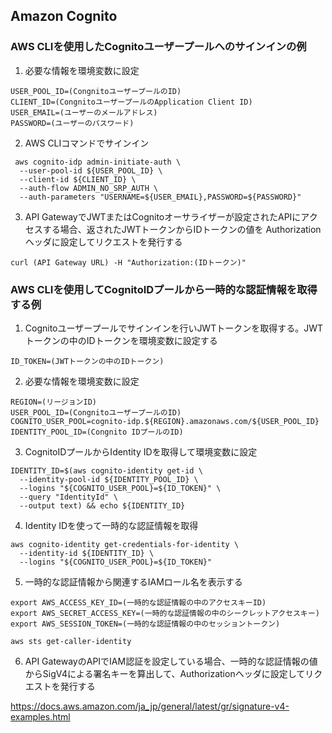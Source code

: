 ## Amazon Cognito
### AWS CLIを使用したCognitoユーザープールへのサインインの例

1. 必要な情報を環境変数に設定

```
USER_POOL_ID=(CongnitoユーザープールのID)
CLIENT_ID=(CongnitoユーザープールのApplication Client ID)
USER_EMAIL=(ユーザーのメールアドレス)
PASSWORD=(ユーザーのパスワード)
```

2. AWS CLIコマンドでサインイン

```
 aws cognito-idp admin-initiate-auth \
  --user-pool-id ${USER_POOL_ID} \
  --client-id ${CLIENT_ID} \
  --auth-flow ADMIN_NO_SRP_AUTH \
  --auth-parameters "USERNAME=${USER_EMAIL},PASSWORD=${PASSWORD}"
```

3. API GatewayでJWTまたはCognitoオーサライザーが設定されたAPIにアクセスする場合、返されたJWTトークンからIDトークンの値を Authorizationヘッダに設定してリクエストを発行する

```
curl (API Gateway URL) -H "Authorization:(IDトークン)"
```


### AWS CLIを使用してCognitoIDプールから一時的な認証情報を取得する例

1. Cognitoユーザープールでサインインを行いJWTトークンを取得する。JWTトークンの中のIDトークンを環境変数に設定する

```
ID_TOKEN=(JWTトークンの中のIDトークン)
```

2. 必要な情報を環境変数に設定

```
REGION=(リージョンID)
USER_POOL_ID=(CongnitoユーザープールのID)
COGNITO_USER_POOL=cognito-idp.${REGION}.amazonaws.com/${USER_POOL_ID}
IDENTITY_POOL_ID=(Congnito IDプールのID)
```

3. CognitoIDプールからIdentity IDを取得して環境変数に設定

```
IDENTITY_ID=$(aws cognito-identity get-id \
  --identity-pool-id ${IDENTITY_POOL_ID} \
  --logins "${COGNITO_USER_POOL}=${ID_TOKEN}" \
  --query "IdentityId" \
  --output text) && echo ${IDENTITY_ID}
```

4. Identity IDを使って一時的な認証情報を取得

```
aws cognito-identity get-credentials-for-identity \
  --identity-id ${IDENTITY_ID} \
  --logins "${COGNITO_USER_POOL}=${ID_TOKEN}"
```

5. 一時的な認証情報から関連するIAMロール名を表示する

```
export AWS_ACCESS_KEY_ID=(一時的な認証情報の中のアクセスキーID)
export AWS_SECRET_ACCESS_KEY=(一時的な認証情報の中のシークレットアクセスキー)
export AWS_SESSION_TOKEN=(一時的な認証情報の中のセッショントークン)

aws sts get-caller-identity 
```
6. API GatewayのAPIでIAM認証を設定している場合、一時的な認証情報の値からSigV4による署名キーを算出して、Authorizationヘッダに設定してリクエストを発行する

https://docs.aws.amazon.com/ja_jp/general/latest/gr/signature-v4-examples.html





